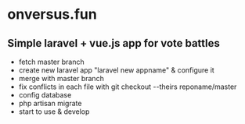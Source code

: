 # onversus.fun

<h2>Simple laravel + vue.js app for vote battles</h2>

<ul>
  <li>fetch master branch</li>
  <li>create new laravel app "laravel new appname" & configure it</li>
  <li>merge with master branch</li>
  <li>fix conflicts in each file with git checkout --theirs reponame/master</li>
  <li>config database</li>
  <li>php artisan migrate</li>
  <li>start to use & develop</li>
</ul>
